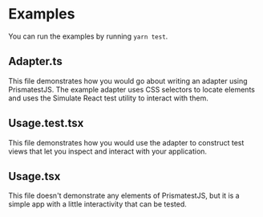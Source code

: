 # Examples

You can run the examples by running `yarn test`.

## Adapter.ts

This file demonstrates how you would go about writing an adapter using
PrismatestJS. The example adapter uses CSS selectors to locate elements and uses
the Simulate React test utility to interact with them.

## Usage.test.tsx

This file demonstrates how you would use the adapter to construct test views
that let you inspect and interact with your application.

## Usage.tsx

This file doesn't demonstrate any elements of PrismatestJS, but it is a simple
app with a little interactivity that can be tested.
